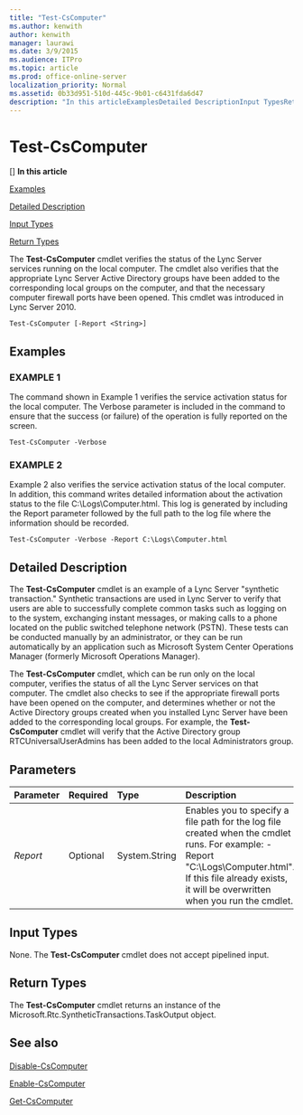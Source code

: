 ```yaml
---
title: "Test-CsComputer"
ms.author: kenwith
author: kenwith
manager: laurawi
ms.date: 3/9/2015
ms.audience: ITPro
ms.topic: article
ms.prod: office-online-server
localization_priority: Normal
ms.assetid: 0b33d951-510d-445c-9b01-c6431fda6d47
description: "In this articleExamplesDetailed DescriptionInput TypesReturn Types"
---
```


# Test-CsComputer
[]
 **In this article**
  
[Examples](#sectionSection0)
  
[Detailed Description](#sectionSection1)
  
[Input Types](#sectionSection2)
  
[Return Types](#sectionSection3)
  
The **Test-CsComputer** cmdlet verifies the status of the Lync Server services running on the local computer. The cmdlet also verifies that the appropriate Lync Server Active Directory groups have been added to the corresponding local groups on the computer, and that the necessary computer firewall ports have been opened. This cmdlet was introduced in Lync Server 2010. 
  
```
Test-CsComputer [-Report <String>]
```

## Examples
<a name="sectionSection0"> </a>

### EXAMPLE 1

The command shown in Example 1 verifies the service activation status for the local computer. The Verbose parameter is included in the command to ensure that the success (or failure) of the operation is fully reported on the screen.
  
```
Test-CsComputer -Verbose
```

### EXAMPLE 2

Example 2 also verifies the service activation status of the local computer. In addition, this command writes detailed information about the activation status to the file C:\Logs\Computer.html. This log is generated by including the Report parameter followed by the full path to the log file where the information should be recorded.
  
```
Test-CsComputer -Verbose -Report C:\Logs\Computer.html
```

## Detailed Description
<a name="sectionSection1"> </a>

The **Test-CsComputer** cmdlet is an example of a Lync Server "synthetic transaction." Synthetic transactions are used in Lync Server to verify that users are able to successfully complete common tasks such as logging on to the system, exchanging instant messages, or making calls to a phone located on the public switched telephone network (PSTN). These tests can be conducted manually by an administrator, or they can be run automatically by an application such as Microsoft System Center Operations Manager (formerly Microsoft Operations Manager). 
  
The **Test-CsComputer** cmdlet, which can be run only on the local computer, verifies the status of all the Lync Server services on that computer. The cmdlet also checks to see if the appropriate firewall ports have been opened on the computer, and determines whether or not the Active Directory groups created when you installed Lync Server have been added to the corresponding local groups. For example, the **Test-CsComputer** cmdlet will verify that the Active Directory group RTCUniversalUserAdmins has been added to the local Administrators group. 
  
## Parameters
<a name="sectionSection1"> </a>

|**Parameter**|**Required**|**Type**|**Description**|
|:-----|:-----|:-----|:-----|
| _Report_ <br/> |Optional  <br/> |System.String  <br/> |Enables you to specify a file path for the log file created when the cmdlet runs. For example: -Report "C:\Logs\Computer.html". If this file already exists, it will be overwritten when you run the cmdlet.  <br/> |
   
## Input Types
<a name="sectionSection2"> </a>

None. The **Test-CsComputer** cmdlet does not accept pipelined input. 
  
## Return Types
<a name="sectionSection3"> </a>

The **Test-CsComputer** cmdlet returns an instance of the Microsoft.Rtc.SyntheticTransactions.TaskOutput object. 
  
## See also
<a name="sectionSection3"> </a>

#### 

[Disable-CsComputer](disable-cscomputer.md)
  
[Enable-CsComputer](enable-cscomputer.md)
  
[Get-CsComputer](get-cscomputer.md)

